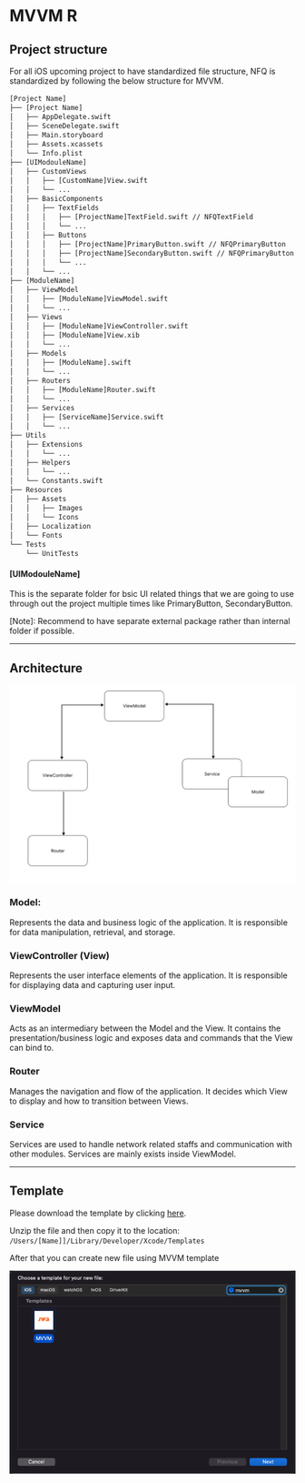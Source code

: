 # MVVM R

## Project structure

For all iOS upcoming project to have standardized file structure, NFQ is standardized by following the below structure for MVVM. 

```
[Project Name]
├── [Project Name]
│   ├── AppDelegate.swift
│   ├── SceneDelegate.swift
│   ├── Main.storyboard
│   ├── Assets.xcassets
│   └── Info.plist
├── [UIModouleName] 
│   ├── CustomViews
│   │   ├── [CustomName]View.swift
│   │   └── ...
│   ├── BasicComponents
│   │   ├── TextFields
│   │   │   ├── [ProjectName]TextField.swift // NFQTextField
│   │   │   └── ...
│   │   ├── Buttons
│   │   │   ├── [ProjectName]PrimaryButton.swift // NFQPrimaryButton
│   │   │   ├── [ProjectName]SecondaryButton.swift // NFQPrimaryButton
│   │   │   └── ...
│   │   └── ...
├── [ModuleName]
│   ├── ViewModel
│   │   ├── [ModuleName]ViewModel.swift
│   │   └── ...
│   ├── Views
│   │   ├── [ModuleName]ViewController.swift
│   │   ├── [ModuleName]View.xib
│   │   └── ...
│   ├── Models
│   │   ├── [ModuleName].swift
│   │   └── ...
│   ├── Routers
│   │   ├── [ModuleName]Router.swift
│   │   └── ...
│   ├── Services
│   │   ├── [ServiceName]Service.swift
│   │   └── ...
├── Utils
│   ├── Extensions
│   │   └── ...
│   ├── Helpers
│   │   └── ...
│   └── Constants.swift
├── Resources
│   ├── Assets
│   │   ├── Images
│   │   └── Icons
│   ├── Localization
│   └── Fonts
└── Tests
    └── UnitTests

```

#### [UIModouleName]
This is the separate folder for bsic UI related things that we are going to use through out the project multiple times like PrimaryButton, SecondaryButton.

[Note]: Recommend to have separate external package rather than internal folder if possible. 

---

## Architecture

![](/iOS/Architecture/images/mvvm_r.png "MVVM Architecture")

### Model: 
Represents the data and business logic of the application. It is responsible for data manipulation, retrieval, and storage.

### ViewController (View)
Represents the user interface elements of the application. It is responsible for displaying data and capturing user input.

### ViewModel 
Acts as an intermediary between the Model and the View. It contains the presentation/business logic and exposes data and commands that the View can bind to.

### Router
Manages the navigation and flow of the application. It decides which View to display and how to transition between Views.

### Service
Services are  used to handle network related staffs and communication with other modules. Services are mainly exists inside ViewModel.

--- 

## Template 

Please download the template by clicking <a href="/iOS/Templates/MVVM.xctemplate.zip" download="MVVM.xctemplate.zip">here</a>.

Unzip the file and then copy it to the location: `/Users/[Name]]/Library/Developer/Xcode/Templates`

After that you can create new file using MVVM template


![](/iOS/Architecture/images/create_mvvm.png "Create MVVM R template")
